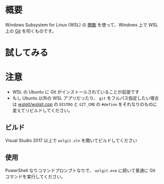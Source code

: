 # 概要

Windows Subsystem for Linux (WSL) の [関数](https://msdn.microsoft.com/en-us/library/windows/desktop/mt826875.aspx) を使って、Windows 上で WSL 上の [Git](https://git-scm.com/) を叩くものです。

# 試してみる

# 注意

* WSL の Ubuntu に Git がインストールされていることが前提です
* もし Ubuntu 以外の WSL アプリだったり、 `git` をフルパス指定したい場合は [wslgit/wslgit.cpp](wslgit/wslgit.cpp) の `DISTRO` と `GIT_CMD` の `#define` をそれなりのものに変えてリビルドしてください。

## ビルド

Visual Studio 2017 以上で `wslgit.sln` を開いてビルドしてください

## 使用

PowerShell なりコマンドプロンプトなりで、 `wslgit.exe` に続いて普通に Git コマンドを実行してください。

